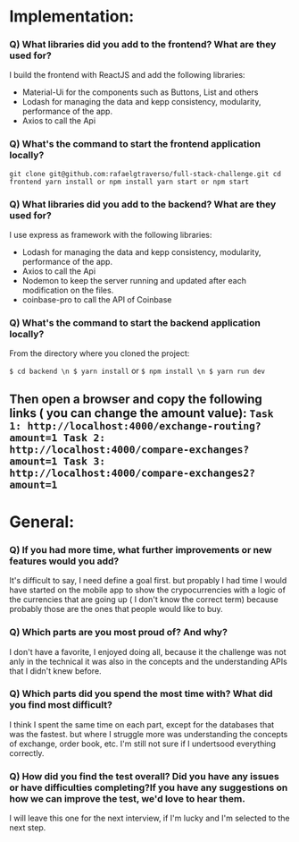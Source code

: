 # Implementation:

### Q) What libraries did you add to the frontend? What are they used for?

I build the frontend with ReactJS and add the following libraries:
* Material-Ui for the components such as Buttons, List and others
* Lodash for managing the data and kepp consistency, modularity, performance of the app.
* Axios to call the Api

### Q) What's the command to start the frontend application locally?

`
git clone git@github.com:rafaelgtraverso/full-stack-challenge.git
cd frontend
yarn install or npm install
yarn start or npm start
`

### Q) What libraries did you add to the backend? What are they used for?

I use express as framework with the following libraries:
* Lodash for managing the data and kepp consistency, modularity, performance of the app.
* Axios to call the Api
* Nodemon to keep the server running and updated after each modification on the files.
* coinbase-pro to call the API of Coinbase

### Q) What's the command to start the backend application locally?

From the directory where you cloned the project:

`$ cd backend \n
$ yarn install`
or
`$ npm install \n
$ yarn run dev`

Then open a browser and copy the following links ( you can change the amount value):
`
Task 1: http://localhost:4000/exchange-routing?amount=1
Task 2: http://localhost:4000/compare-exchanges?amount=1
Task 3: http://localhost:4000/compare-exchanges2?amount=1
`
---

# General:

### Q) If you had more time, what further improvements or new features would you add?

It's difficult to say, I need define a goal first. but propably I had time I would have started on the mobile app to show the crypocurrencies with a logic of the currencies that are going up ( I don't know the correct term) because probably those are the ones that people would like to buy.

### Q) Which parts are you most proud of? And why?

I don't have a favorite, I enjoyed doing all, because it the challenge was not anly in the technical it was also in the concepts and the understanding APIs that I didn't knew before.

### Q) Which parts did you spend the most time with? What did you find most difficult?

I think I spent the same time on each part, except for the databases that was the fastest. but where I struggle more was understanding the concepts of exchange, order book, etc. I'm still not sure if I undertsood everything correctly.

### Q) How did you find the test overall? Did you have any issues or have difficulties completing?If you have any suggestions on how we can improve the test, we'd love to hear them.

I will leave this one for the next interview, if I'm lucky and I'm selected to the next step.
